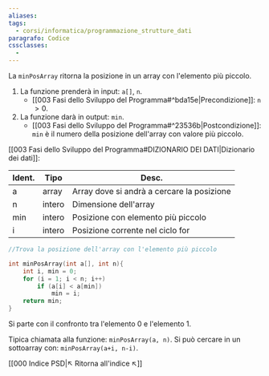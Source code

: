 ```yaml
---
aliases: 
tags:
  - corsi/informatica/programmazione_strutture_dati
paragrafo: Codice
cssclasses:
  - 
---
```

La `minPosArray` ritorna la posizione in un array con l'elemento più piccolo.

1. La funzione prenderà in input: `a[]`, `n`.
	- [[003 Fasi dello Sviluppo del Programma#^bda15e|Precondizione]]: `n` $> 0$.
2. La funzione darà in output: `min`.
	- [[003 Fasi dello Sviluppo del Programma#^23536b|Postcondizione]]: `min` è il numero della posizione dell'array con valore più piccolo.

[[003 Fasi dello Sviluppo del Programma#DIZIONARIO DEI DATI|Dizionario dei dati]]:

| Ident. | Tipo   | Desc.                                      |
| ------ | ------ | ------------------------------------------ |
| a      | array  | Array dove si andrà a cercare la posizione |
| n      | intero | Dimensione dell'array                      |
| min    | intero | Posizione con elemento più piccolo         |
| i      | intero | Posizione corrente nel ciclo for           | 

```C
//Trova la posizione dell'array con l'elemento più piccolo

int minPosArray(int a[], int n){
	int i, min = 0;
	for (i = 1; i < n; i++)
		if (a[i] < a[min])
			min = i;
	return min;
}
```

Si parte con il confronto tra l'elemento 0 e l'elemento 1.

Tipica chiamata alla funzione: `minPosArray(a, n)`.
Si può cercare in un sottoarray con: `minPosArray(a+i, n-i)`.

[[000 Indice PSD|↖ Ritorna all'indice ↖]]